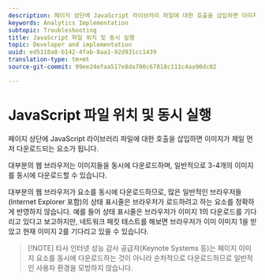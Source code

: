 ```yaml
---
description: 페이지 상단에 JavaScript 라이브러리 파일에 대한 호출을 삽입하면 이미지가 제일 먼저 다운로드되는 요소가 됩니다.
keywords: Analytics Implementation
subtopic: Troubleshooting
title: JavaScript 파일 위치 및 동시 실행
topic: Developer and implementation
uuid: ed5118a8-b142-4fab-8aa1-92d931cc1439
translation-type: tm+mt
source-git-commit: 99ee24efaa517e8da700c67818c111c4aa90dc02

---
```



# JavaScript 파일 위치 및 동시 실행

페이지 상단에 JavaScript 라이브러리 파일에 대한 호출을 삽입하면 이미지가 제일 먼저 다운로드되는 요소가 됩니다.

대부분의 웹 브라우저는 이미지들을 동시에 다운로드하며, 일반적으로 3-4개의 이미지를 동시에 다운로드할 수 있습니다.

대부분의 웹 브라우저가 요소를 동시에 다운로드하므로, 많은 일반적인 브라우저들(Internet Explorer 포함)의 상태 표시줄은 브라우저가 로드하려고 하는 요소를 정확하게 반영하지 않습니다. 예를 들어 상태 표시줄은 브라우저가 이미지 1의 다운로드를 기다리고 있다고 보고하지만, 네트워크 패킷 테스트를 해보면 브라우저가 이미 이미지 1을 받았고 현재 이미지 2를 기다리고 있을 수 있습니다.

> [!NOTE] 타사 인터넷 성능 감사 공급자(Keynote Systems 등)는 페이지 이미지 요소를 동시에 다운로드하는 것이 아니라 순차적으로 다운로드하므로 일반적인 사용자 환경을 모방하지 않습니다.

